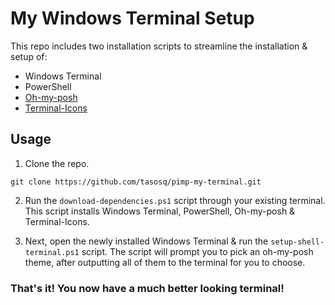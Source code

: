 # My Windows Terminal Setup

This repo includes two installation scripts to streamline the installation & setup of:

- Windows Terminal
- PowerShell
- [Oh-my-posh](https://ohmyposh.dev/)
- [Terminal-Icons](https://github.com/devblackops/Terminal-Icons)

## Usage

1. Clone the repo.

```
git clone https://github.com/tasosq/pimp-my-terminal.git
```

2. Run the `download-dependencies.ps1` script through your existing terminal. This script installs Windows Terminal, PowerShell, Oh-my-posh & Terminal-Icons.

3. Next, open the newly installed Windows Terminal & run the `setup-shell-terminal.ps1` script.
   The script will prompt you to pick an oh-my-posh theme, after outputting all of them to the terminal for you to choose.

### That's it! You now have a much better looking terminal!
